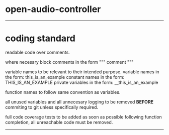 # open-audio-controller

------------------------------------------------------------------------------------------------------
# coding standard

readable code over comments.

where necesary block comments in the form 
"""
    comment
"""

variable names to be relevant to their intended purpose.
variable names in the form: this_is_an_example
constant names in the form: THIS_IS_AN_EXAMPLE
private variables in the form: __this_is_an_example

function names to follow same convention as variables.

all unused variables and all unnecesary logging to be removed **BEFORE** commiting to git unless specifically required.

full code coverage tests to be added as soon as possible following function completion, all unreachable code must be removed.

------------------------------------------------------------------------------------------------------


